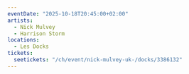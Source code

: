 ```yaml
---
eventDate: "2025-10-18T20:45:00+02:00"
artists:
  - Nick Mulvey
  - Harrison Storm
locations:
  - Les Docks
tickets:
  seetickets: "/ch/event/nick-mulvey-uk-/docks/3386132"
---
```

